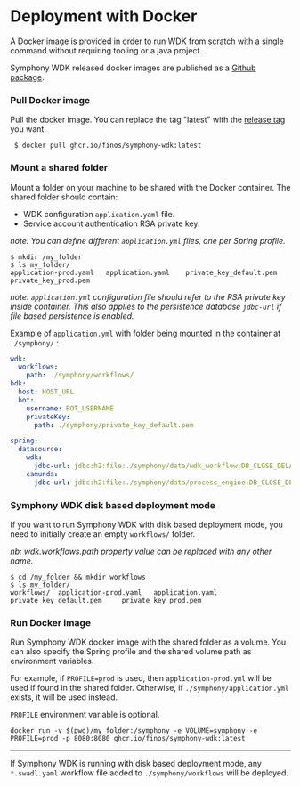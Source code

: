 # Deployment with Docker
A Docker image is provided in order to run WDK from scratch with a single command without requiring tooling or a java project.

Symphony WDK released docker images are published as a [Github package](https://github.com/orgs/finos/packages?repo_name=symphony-wdk).

### Pull Docker image
Pull the docker image. You can replace the tag "latest" with the [release tag](https://github.com/finos/symphony-wdk/tags) you want.
```shell
 $ docker pull ghcr.io/finos/symphony-wdk:latest
```

### Mount a shared folder
Mount a folder on your machine to be shared with the Docker container. The shared folder should contain:
- WDK configuration `application.yaml` file.
- Service account authentication RSA private key.


_note: You can define different `application.yml` files, one per Spring profile._

```shell
$ mkdir /my_folder
$ ls my_folder/
application-prod.yaml	application.yaml	private_key_default.pem		private_key_prod.pem
```
_note: `application.yml` configuration file should refer to the RSA private key inside container. This also applies to the persistence database `jdbc-url` if file based persistence is enabled._

Example of `application.yml` with folder being mounted in the container at `./symphony/` :
```yaml
wdk:
  workflows:
    path: ./symphony/workflows/
bdk:
  host: HOST_URL
  bot:
    username: BOT_USERNAME
    privateKey:
      path: ./symphony/private_key_default.pem

spring:
  datasource:
    wdk:
      jdbc-url: jdbc:h2:file:./symphony/data/wdk_workflow;DB_CLOSE_DELAY=-1;AUTO_SERVER=TRUE
    camunda:
      jdbc-url: jdbc:h2:file:./symphony/data/process_engine;DB_CLOSE_DELAY=-1;AUTO_SERVER=TRUE
```

### Symphony WDK disk based deployment mode
If you want to run Symphony WDK with disk based deployment mode, you need to initially create an empty `workflows/` folder.

_nb: wdk.workflows.path property value can be replaced with any other name._
```shell
$ cd /my_folder && mkdir workflows
$ ls my_folder/
workflows/	application-prod.yaml	application.yaml	private_key_default.pem		private_key_prod.pem
```

### Run Docker image
Run Symphony WDK docker image with the shared folder as a volume. You can also specify the Spring profile and the shared volume path as environment variables. 

For example, if `PROFILE=prod` is used, then `application-prod.yml` will be used if found in the shared folder. Otherwise, if `./symphony/application.yml` exists, it will be used instead.

`PROFILE` environment variable is optional. 
```shell
docker run -v $(pwd)/my_folder:/symphony -e VOLUME=symphony -e PROFILE=prod -p 8080:8080 ghcr.io/finos/symphony-wdk:latest 
```
---
If Symphony WDK is running with disk based deployment mode, any `*.swadl.yaml` workflow file added to `./symphony/workflows` will be deployed.

